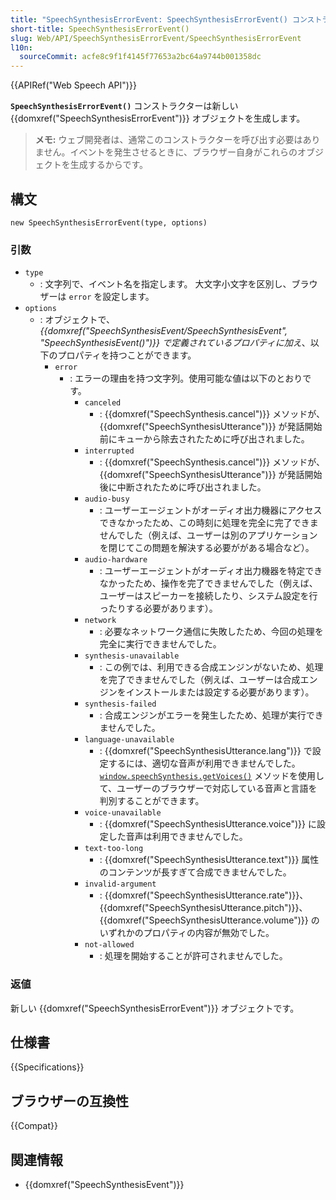 ```yaml
---
title: "SpeechSynthesisErrorEvent: SpeechSynthesisErrorEvent() コンストラクター"
short-title: SpeechSynthesisErrorEvent()
slug: Web/API/SpeechSynthesisErrorEvent/SpeechSynthesisErrorEvent
l10n:
  sourceCommit: acfe8c9f1f4145f77653a2bc64a9744b001358dc
---
```


{{APIRef("Web Speech API")}}

**`SpeechSynthesisErrorEvent()`** コンストラクターは新しい {{domxref("SpeechSynthesisErrorEvent")}} オブジェクトを生成します。

> **メモ:** ウェブ開発者は、通常このコンストラクターを呼び出す必要はありません。イベントを発生させるときに、ブラウザー自身がこれらのオブジェクトを生成するからです。

## 構文

```js-nolint
new SpeechSynthesisErrorEvent(type, options)
```

### 引数

- `type`
  - : 文字列で、イベント名を指定します。
    大文字小文字を区別し、ブラウザーは `error` を設定します。
- `options`
  - : オブジェクトで、 _{{domxref("SpeechSynthesisEvent/SpeechSynthesisEvent", "SpeechSynthesisEvent()")}} で定義されているプロパティに加え_、以下のプロパティを持つことができます。
    - `error`
      - : エラーの理由を持つ文字列。使用可能な値は以下のとおりです。
        - `canceled`
          - : {{domxref("SpeechSynthesis.cancel")}} メソッドが、 {{domxref("SpeechSynthesisUtterance")}} が発話開始前にキューから除去されたために呼び出されました。
        - `interrupted`
          - : {{domxref("SpeechSynthesis.cancel")}} メソッドが、 {{domxref("SpeechSynthesisUtterance")}} が発話開始後に中断されたために呼び出されました。
        - `audio-busy`
          - : ユーザーエージェントがオーディオ出力機器にアクセスできなかったため、この時刻に処理を完全に完了できませんでした（例えば、ユーザーは別のアプリケーションを閉じてこの問題を解決する必要ががある場合など）。
        - `audio-hardware`
          - : ユーザーエージェントがオーディオ出力機器を特定できなかったため、操作を完了できませんでした（例えば、ユーザーはスピーカーを接続したり、システム設定を行ったりする必要があります）。
        - `network`
          - : 必要なネットワーク通信に失敗したため、今回の処理を完全に実行できませんでした。
        - `synthesis-unavailable`
          - : この例では、利用できる合成エンジンがないため、処理を完了できませんでした（例えば、ユーザーは合成エンジンをインストールまたは設定する必要があります）。
        - `synthesis-failed`
          - : 合成エンジンがエラーを発生したため、処理が実行できませんでした。
        - `language-unavailable`
          - : {{domxref("SpeechSynthesisUtterance.lang")}} で設定するには、適切な音声が利用できませんでした。 [`window.speechSynthesis.getVoices()`](/ja/docs/Web/API/SpeechSynthesis/getVoices) メソッドを使用して、ユーザーのブラウザーで対応している音声と言語を判別することができます。
        - `voice-unavailable`
          - : {{domxref("SpeechSynthesisUtterance.voice")}} に設定した音声は利用できませんでした。
        - `text-too-long`
          - : {{domxref("SpeechSynthesisUtterance.text")}} 属性のコンテンツが長すぎて合成できませんでした。
        - `invalid-argument`
          - : {{domxref("SpeechSynthesisUtterance.rate")}}、{{domxref("SpeechSynthesisUtterance.pitch")}}、{{domxref("SpeechSynthesisUtterance.volume")}} のいずれかのプロパティの内容が無効でした。
        - `not-allowed`
          - : 処理を開始することが許可されませんでした。

### 返値

新しい {{domxref("SpeechSynthesisErrorEvent")}} オブジェクトです。

## 仕様書

{{Specifications}}

## ブラウザーの互換性

{{Compat}}

## 関連情報

- {{domxref("SpeechSynthesisEvent")}}
